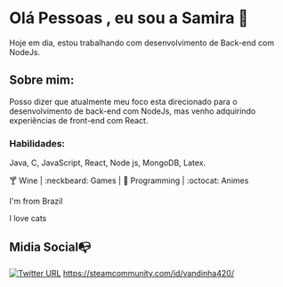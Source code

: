 # Olá Pessoas , eu sou a  Samira 👋
Hoje em dia, estou trabalhando com desenvolvimento  de Back-end com NodeJs. 


## Sobre mim: 
Posso dizer que atualmente meu foco esta direcionado para o desenvolvimento de back-end com NodeJs, mas venho adquirindo experiências de front-end com React. 

### Habilidades: 
Java, C, JavaScript, React,  Node js, MongoDB, Latex.

:cocktail: Wine |   :neckbeard: Games |  :revolving_hearts: Programming | :octocat: Animes 

I'm from Brazil

I love cats



## Midia Social:mailbox_with_no_mail:

[![Twitter URL](https://img.shields.io/twitter/url?color=%230072b1&label=connect&logo=linkedin&logoColor=%230072b1&style=flat-square&url=https%3A%2F%2Fwww.linkedin.com%2Fin%2Falejandro-ramirez-ciceros%2F)](https://www.linkedin.com/in/SamiraFreitas/)
https://steamcommunity.com/id/vandinha420/
